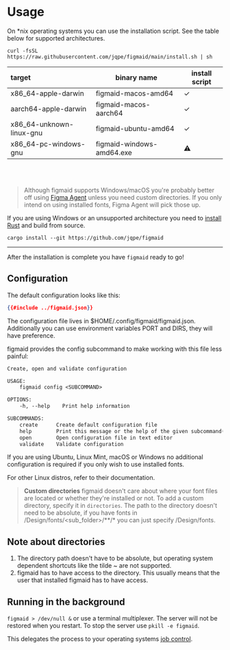 # Usage

On *nix operating systems you can use the installation script. See the table below for supported architectures.

`curl -fsSL https://raw.githubusercontent.com/jqpe/figmaid/main/install.sh | sh`

| target                   | binary name               | install script |
| :----------------------- | ------------------------- | -------------- |
| x86_64-apple-darwin      | figmaid-macos-amd64       | ✓              |
| aarch64-apple-darwin     | figmaid-macos-aarch64     | ✓              |
| x86_64-unknown-linux-gnu | figmaid-ubuntu-amd64      | ✓              |
| x86_64-pc-windows-gnu    | figmaid-windows-amd64.exe | ⚠              |

<br/>
<br/>

> Although figmaid supports Windows/macOS you're probably better off using [Figma Agent](https://help.figma.com/hc/en-us/articles/360039956894-Access-local-fonts-on-your-computer#browser) unless you need custom directories.
> If you only intend on using installed fonts, Figma Agent will pick those up.

If you are using Windows or an unsupported architecture you need to [install Rust](https://www.rust-lang.org/tools/install) and build from source.

`cargo install --git https://github.com/jqpe/figmaid` 

---

After the installation is complete you have `figmaid` ready to go!

## Configuration

The default configuration looks like this: 

```json
{{#include ../figmaid.json}}
```

The configuration file lives in $HOME/.config/figmaid/figmaid.json. Additionally you can use environment variables PORT and DIRS, they will have preference. 

figmaid provides the config subcommand to make working with this file less painful:

```txt
Create, open and validate configuration

USAGE:
    figmaid config <SUBCOMMAND>

OPTIONS:
    -h, --help    Print help information

SUBCOMMANDS:
    create      Create default configuration file
    help        Print this message or the help of the given subcommand(s)
    open        Open configuration file in text editor
    validate    Validate configuration
```


If you are using Ubuntu, Linux Mint, macOS or Windows no additional configuration is required if you only wish to use installed fonts. 

For other Linux distros, refer to their documentation.

> **Custom directories** figmaid doesn't care about where your font files are located or whether they're installed or not.
> To add a custom directory, specify it in `directories`.
> The path to the directory doesn't need to be absolute, if you have fonts in /Design/fonts/<sub_folder>/**/* you can just specify /Design/fonts.

## Note about directories

1. The directory path doesn't have to be absolute, but operating system dependent shortcuts like the tilde ~ are not supported.
2. figmaid has to have access to the directory. This usually means that the user that installed figmaid has to have access.

## Running in the background

`figmaid > /dev/null &` or use a terminal multiplexer. The server will not be restored when you restart. To stop the server use `pkill -e figmaid`.

This delegates the process to your operating systems [job control](https://en.wikipedia.org/wiki/Job_control_(Unix)).